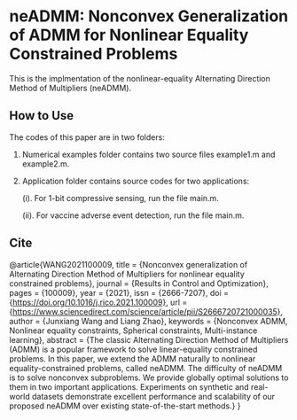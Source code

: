 # neADMM: Nonconvex Generalization of ADMM for Nonlinear Equality Constrained Problems
This is the implmentation  of the nonlinear-equality Alternating Direction Method of Multipliers (neADMM).

## How to Use

The codes of this paper are in two folders:

1. Numerical examples folder contains two source files example1.m and example2.m.

2. Application folder contains source codes for two applications: 

    (i). For 1-bit compressive sensing, run the file main.m. 
  

    (ii). For vaccine adverse event detection, run the file main.m.

## Cite

@article{WANG2021100009,
title = {Nonconvex generalization of Alternating Direction Method of Multipliers for nonlinear equality constrained problems},
journal = {Results in Control and Optimization},
pages = {100009},
year = {2021},
issn = {2666-7207},
doi = {https://doi.org/10.1016/j.rico.2021.100009},
url = {https://www.sciencedirect.com/science/article/pii/S2666720721000035},
author = {Junxiang Wang and Liang Zhao},
keywords = {Nonconvex ADMM, Nonlinear equality constraints, Spherical constraints, Multi-instance learning},
abstract = {The classic Alternating Direction Method of Multipliers (ADMM) is a popular framework to solve linear-equality constrained problems. In this paper, we extend the ADMM naturally to nonlinear equality-constrained problems, called neADMM. The difficulty of neADMM is to solve nonconvex subproblems. We provide globally optimal solutions to them in two important applications. Experiments on synthetic and real-world datasets demonstrate excellent performance and scalability of our proposed neADMM over existing state-of-the-start methods.}
}
